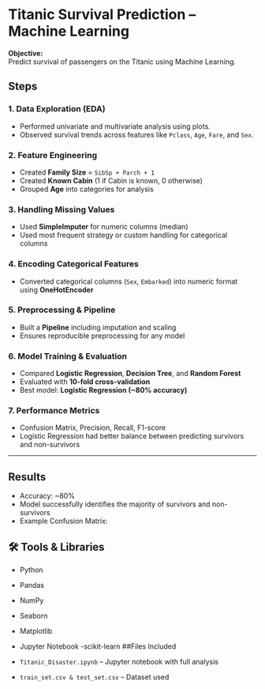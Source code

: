 # Titanic Survival Prediction – Machine Learning 

**Objective:**  
Predict survival of passengers on the Titanic using Machine Learning.



##  Steps

### 1. Data Exploration (EDA)
- Performed univariate and multivariate analysis using plots.  
- Observed survival trends across features like `Pclass`, `Age`, `Fare`, and `Sex`.

### 2. Feature Engineering
- Created **Family Size** = `SibSp + Parch + 1`  
- Created **Known Cabin** (1 if Cabin is known, 0 otherwise)  
- Grouped **Age** into categories for analysis  

### 3. Handling Missing Values
- Used **SimpleImputer** for numeric columns (median)  
- Used most frequent strategy or custom handling for categorical columns  

### 4. Encoding Categorical Features
- Converted categorical columns (`Sex`, `Embarked`) into numeric format using **OneHotEncoder**  

### 5. Preprocessing & Pipeline
- Built a **Pipeline** including imputation and scaling  
- Ensures reproducible preprocessing for any model  

### 6. Model Training & Evaluation
- Compared **Logistic Regression**, **Decision Tree**, and **Random Forest**  
- Evaluated with **10-fold cross-validation**  
- Best model: **Logistic Regression (~80% accuracy)**  

### 7. Performance Metrics
- Confusion Matrix, Precision, Recall, F1-score  
- Logistic Regression had better balance between predicting survivors and non-survivors  

---

## Results
- Accuracy: ~80%  
- Model successfully identifies the majority of survivors and non-survivors  
- Example Confusion Matrix:


## 🛠 Tools & Libraries

- Python
- Pandas
- NumPy
- Seaborn
- Matplotlib
- Jupyter Notebook
-scikit-learn
##Files Included

- `Titanic_Disaster.ipynb` – Jupyter notebook with full analysis
- `train_set.csv & test_set.csv` – Dataset used




